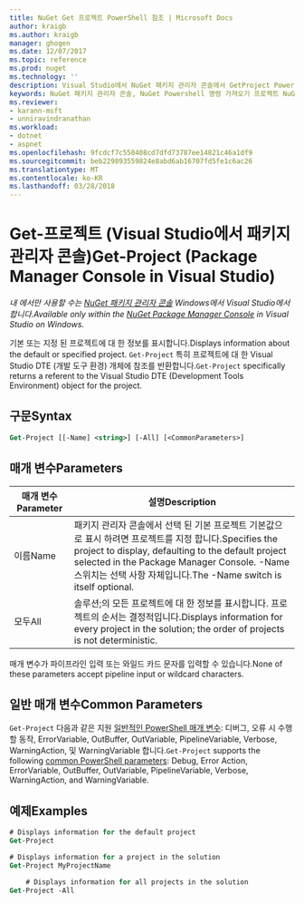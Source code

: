 ```yaml
---
title: NuGet Get 프로젝트 PowerShell 참조 | Microsoft Docs
author: kraigb
ms.author: kraigb
manager: ghogen
ms.date: 12/07/2017
ms.topic: reference
ms.prod: nuget
ms.technology: ''
description: Visual Studio에서 NuGet 패키지 관리자 콘솔에서 GetProject PowerShell 명령에 대 한 참조입니다.
keywords: NuGet 패키지 관리자 콘솔, NuGet Powershell 명령 가져오기 프로젝트 NuGet Powershell 참조
ms.reviewer:
- karann-msft
- unniravindranathan
ms.workload:
- dotnet
- aspnet
ms.openlocfilehash: 9fcdcf7c550408cd7dfd73787ee14821c46a1df9
ms.sourcegitcommit: beb229893559824e8abd6ab16707fd5fe1c6ac26
ms.translationtype: MT
ms.contentlocale: ko-KR
ms.lasthandoff: 03/28/2018
---
```

# <a name="get-project-package-manager-console-in-visual-studio"></a><span data-ttu-id="55d7d-104">Get-프로젝트 (Visual Studio에서 패키지 관리자 콘솔)</span><span class="sxs-lookup"><span data-stu-id="55d7d-104">Get-Project (Package Manager Console in Visual Studio)</span></span>

<span data-ttu-id="55d7d-105">*내 에서만 사용할 수는 [NuGet 패키지 관리자 콘솔](package-manager-console.md) Windows에서 Visual Studio에서 합니다.*</span><span class="sxs-lookup"><span data-stu-id="55d7d-105">*Available only within the [NuGet Package Manager Console](package-manager-console.md) in Visual Studio on Windows.*</span></span>

<span data-ttu-id="55d7d-106">기본 또는 지정 된 프로젝트에 대 한 정보를 표시합니다.</span><span class="sxs-lookup"><span data-stu-id="55d7d-106">Displays information about the default or specified project.</span></span> <span data-ttu-id="55d7d-107">`Get-Project` 특히 프로젝트에 대 한 Visual Studio DTE (개발 도구 환경) 개체에 참조를 반환합니다.</span><span class="sxs-lookup"><span data-stu-id="55d7d-107">`Get-Project` specifically returns a referent to the Visual Studio DTE (Development Tools Environment) object for the project.</span></span>

## <a name="syntax"></a><span data-ttu-id="55d7d-108">구문</span><span class="sxs-lookup"><span data-stu-id="55d7d-108">Syntax</span></span>

```ps
Get-Project [[-Name] <string>] [-All] [<CommonParameters>]
```

## <a name="parameters"></a><span data-ttu-id="55d7d-109">매개 변수</span><span class="sxs-lookup"><span data-stu-id="55d7d-109">Parameters</span></span>

| <span data-ttu-id="55d7d-110">매개 변수</span><span class="sxs-lookup"><span data-stu-id="55d7d-110">Parameter</span></span> | <span data-ttu-id="55d7d-111">설명</span><span class="sxs-lookup"><span data-stu-id="55d7d-111">Description</span></span> |
| --- | --- |
| <span data-ttu-id="55d7d-112">이름</span><span class="sxs-lookup"><span data-stu-id="55d7d-112">Name</span></span> | <span data-ttu-id="55d7d-113">패키지 관리자 콘솔에서 선택 된 기본 프로젝트 기본값으로 표시 하려면 프로젝트를 지정 합니다.</span><span class="sxs-lookup"><span data-stu-id="55d7d-113">Specifies the project to display, defaulting to the default project selected in the Package Manager Console.</span></span> <span data-ttu-id="55d7d-114">-Name 스위치는 선택 사항 자체입니다.</span><span class="sxs-lookup"><span data-stu-id="55d7d-114">The -Name switch is itself optional.</span></span> |
| <span data-ttu-id="55d7d-115">모두</span><span class="sxs-lookup"><span data-stu-id="55d7d-115">All</span></span> | <span data-ttu-id="55d7d-116">솔루션;의 모든 프로젝트에 대 한 정보를 표시합니다. 프로젝트의 순서는 결정적입니다.</span><span class="sxs-lookup"><span data-stu-id="55d7d-116">Displays information for every project in the solution; the order of projects is not deterministic.</span></span> |

<span data-ttu-id="55d7d-117">매개 변수가 파이프라인 입력 또는 와일드 카드 문자를 입력할 수 있습니다.</span><span class="sxs-lookup"><span data-stu-id="55d7d-117">None of these parameters accept pipeline input or wildcard characters.</span></span>

## <a name="common-parameters"></a><span data-ttu-id="55d7d-118">일반 매개 변수</span><span class="sxs-lookup"><span data-stu-id="55d7d-118">Common Parameters</span></span>

<span data-ttu-id="55d7d-119">`Get-Project` 다음과 같은 지원 [일반적인 PowerShell 매개 변수](http://go.microsoft.com/fwlink/?LinkID=113216): 디버그, 오류 시 수행할 동작, ErrorVariable, OutBuffer, OutVariable, PipelineVariable, Verbose, WarningAction, 및 WarningVariable 합니다.</span><span class="sxs-lookup"><span data-stu-id="55d7d-119">`Get-Project` supports the following [common PowerShell parameters](http://go.microsoft.com/fwlink/?LinkID=113216): Debug, Error Action, ErrorVariable, OutBuffer, OutVariable, PipelineVariable, Verbose, WarningAction, and WarningVariable.</span></span>

## <a name="examples"></a><span data-ttu-id="55d7d-120">예제</span><span class="sxs-lookup"><span data-stu-id="55d7d-120">Examples</span></span>

```ps
# Displays information for the default project
Get-Project

# Displays information for a project in the solution
Get-Project MyProjectName

    # Displays information for all projects in the solution
Get-Project -All
```